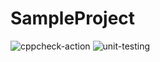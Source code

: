 # SampleProject
![cppcheck-action](https://github.com/Genesis99003167/SampleProject/workflows/cppcheck-action/badge.svg)
![unit-testing](https://github.com/Genesis99003167/SampleProject/workflows/unit-testing/badge.svg?branch=main)
